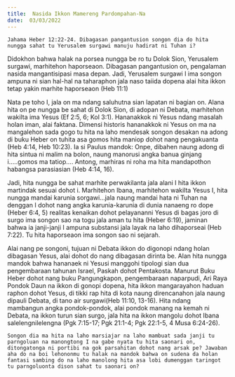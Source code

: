 ```yaml
---
title:  Nasida Ikkon Mamereng Pardompahan-Na
date:  03/03/2022
---
```


`Jahama Heber 12:22-24. Dibagasan pangantusion songon dia do hita nungga sahat tu Yerusalem surgawi manuju hadirat ni Tuhan i?`

Didokhon bahwa halak na porsea nungga be ro tu Dolok Sion, Yerusalem surgawi, marhitehon  haporseaon. Dibagasan pangantusion on, pengalaman nasida mangantisipasi masa depan. Jadi, Yerusalem surgawi I ima songon ampuna ni sian hal-hal na taharaphon jala naso taiida dopena alai hita ikkon tetap yakin marhite haporseaon (Heb 11:1)

Nata pe toho I, jala on ma ndang saluhutna sian lapatan ni bagian on. Alana hita on pe nungga be sahat di Dolok Sion, di adopan ni Debata, marhitehon wakilta ima Yesus (Ef 2:5, 6; Kol 3:1). Hananakkok ni Yesus ndang masalah holan iman, alai faktana. Dimensi historis hananakkok ni Yesus on ma na mangalehon sada gogo tu hita na laho mendesak songon desakan na adong di buku Heber on tuhita asa gomos hita maniop dohot nang pengakuanta (Heb 4:14, Heb 10:23). Ia si Paulus mandok: Onpe, dibahen naung adong di hita sintua ni malim na bolon, naung manorusi angka banua ginjang i…..gomos ma tatiop…. Antong, marhiras ni roha ma hita mandapothon habangsa parasiasian (Heb 4:14, 16).

Jadi, hita nungga be sahat marhite perwakilanta jala alani I hita ikkon martindak sesuai dohot i. Marhitehon Ibana, marhitehon wakilta Yesus I, hita nungga mandai karunia sorgawi…jala naung mandai hata ni Tuhan na denggan I dohot nang angka karunia-karunia di dunia nanaeng ro dope (Heber 6:4, 5) realitas kenaikan dohot pelayananni Yesus di bagas joro di surgo ima songon sao na togu jala aman tu hita (Heber 6:19), jaminan bahwa ia janji-janji I ampuna substansi jala layak na laho dihaporseai (Heb 7:22). Tu hita haporseaon ima songon sao ni sejarah.

Alai nang pe songoni, tujuan ni Debata ikkon do digonopi ndang holan dibagasan Yesus, alai dohot do nang dibagasan dirinta be. Alan hita nungga mandok bahwa hananaek ni Yesusi manggohi tipologi sian dua pengembaraan tahunan Israel, Paskah dohot Pentakosta. Manurut  Buku Heber dohot nang buku Pangungkapon, pengembaraan naparpudi, Ari Raya Pondok Daun na ikkon di gonopi dopena, hita ikkon mangarayahon haduan raphon dohot Yesus, di tikki rap hita di kota naung direncanahon jala naung dipauli Debata, di tano air surgawi(Heb 11:10, 13-16). Hita ndang mambangun angka pondok-pondok, alai pondok manang na kemah ni Debata, na ikkon turun sian surgo, jala hita na ikkon mangolu dohot Ibana salelengnilelengna (Pgk 7:15-17; Pgk 21:1-4; Pgk 22:1-5, 4 Musa 6:24-26).

`Songon dia ma hita na laho marsiajar na laho mambuat sada janji tu parngoluan na manongtong I na gabe nyata tu hita saonari on, ditongatonga ni portibi na gok parsahitan dohot nang arsak pe? Jawaban aha do na boi lehononmu tu halak na mandok bahwa on sudena da holan fantasi sambing do na laho manolong hita asa lobi dumenggan taringot tu parngoluonta dison sahat tu saonari on?`